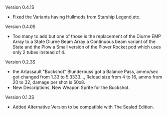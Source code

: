 Version 0.4.1S

* Fixed the Variants having Hullmods from Starship Legend,etc.

Version 0.4.0S

* Too many to add but one of those is the replacement of the Diurne EMP Array to a State Diurne Beam Array a Continuous beam variant of the State and the Plow a Small version of the Plover Rocket pod which uses only 2 tubes instead of 4.

Version 0.2.3S

* the Artassault "Buckshot" Blunderbuss got a Balance Pass, ammo/sec got changed from 1.33 to 5.3333..., Reload size from 4 to 16, ammo from 20 to 32, damage per shot is 50x8.
* New Descriptions, New Weapon Sprite for the Buckshot. 

Version 0.1.3S

* Added Alternative Version to be compatible with The Sealed Edition.